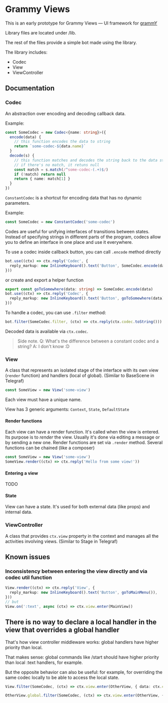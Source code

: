 # Grammy Views

This is an early prototype for Grammy Views — UI framework for [grammY](https://grammy.dev)

Library files are located under /lib.

The rest of the files provide a simple bot made using the library.

The library includes:

- Codec
- View
- ViewController

## Documentation

### Codec

An abstraction over encoding and decoding callback data.

Example:

```ts
const SomeCodec = new Codec<{name: string}>({
  encode(data) {
    // this function encodes the data to string
    return `some-codec-${data.name}`
  }
  decode(s) {
    // this function matches and decodes the string back to the data structure
    // if there's no match, it retuns null
    const match = s.match(/^some-codec-(.+)$/)
    if (!match) return null
    return { name: match[1] }
  }
})
```

`ConstantCodec` is a shortcut for encoding data that has no dynamic parameters. 

Example: 

```ts
const SomeCodec = new ConstantCodec('some-codec')
```

Codes are useful for unifying interfaces of transitions between states. Instead of specifying strings in different parts of the program, codecs allow you to define an interface in one place and use it everywhere.

To use a codec inside callback button, you can call `.encode` method directly

```ts
bot.use((ctx) => ctx.reply('Codec', {
  reply_markup: new InlineKeyboard().text('Button', SomeCodec.encode(data)),
}))
```

or create and export a helper function

```ts
export const goToSomewhere(data: string) => SomeCodec.encode(data)
bot.use((ctx) => ctx.reply('Codec', {
  reply_markup: new InlineKeyboard().text('Button', goToSomewhere(data)),
}))
```

To handle a codec, you can use `.filter` method:

```ts
bot.filter(SomeCodec.filter, (ctx) => ctx.reply(ctx.codec.toString()))
```

Decoded data is available via `ctx.codec`.

> Side note. Q: What's the difference between a constant codec and a string? A: I don't know :D

### View

A class that represents an isolated stage of the interface with its own view (`render` function) and handlers (local of global). (Similar to BaseScene in Telegraf)

```ts
const SomeView = new View('some-view')
```

Each view must have a unique name.

View has 3 generic arguments: `Context`, `State`, `DefaultState`

#### Render functions

Each view can have a render function. It's called when the view is entered. Its purpose is to _render_ the view. Usually it's done via editing a message or by sending a new one. Render functions are set via `.render` method. Several functions can be chained (like a composer)

```ts
const SomeView = new View('some-view')
SomeView.render((ctx) => ctx.reply('Hello from some view!'))
```

#### Entering a view

TODO

#### State

View can have a state. It's used for both external data (like props) and internal data.


### ViewController

A class that provides `ctx.view` property in the context and manages all the activities involving views. (Similar to Stage in Telegraf)


## Known issues

### Inconsistency between entering the view directly and via codec util function

```ts
View.render((ctx) => ctx.reply('View', {
  reply_markup: new InlineKeyboard().text('Button', goToMainMenu()),
}))
// but
View.on(':text', async (ctx) => ctx.view.enter(MainView))
```

## There is no way to declare a local handler in the view that overrides a global handler

That's how view controller middleware works: global handlers have higher priority than local.

That makes sense: global commands like /start should have higher priority than local :text handlers, for example.

But the opposite behavior can also be useful: for example, for overriding the same codec locally to be able to access the local state.

```ts
View.filter(SomeCodec, (ctx) => ctx.view.enter(OtherView, { data: ctx.codec, other_optional_data: ctx.view.state.data }))

OtherView.global.filter(SomeCodec, (ctx) => ctx.view.enter(OtherView, { data: ctx.codec }))
```
